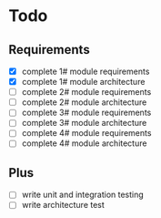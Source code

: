 # Todo

## Requirements
- [x] complete 1# module requirements
- [x] complete 1# module architecture
- [ ] complete 2# module requirements
- [ ] complete 2# module architecture
- [ ] complete 3# module requirements
- [ ] complete 3# module architecture
- [ ] complete 4# module requirements
- [ ] complete 4# module architecture

## Plus
- [ ] write unit and integration testing
- [ ] write architecture test
